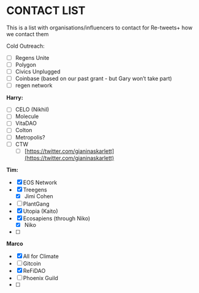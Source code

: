 # CONTACT LIST

This is a list with organisations/influencers to contact for Re-tweets+ how we contact them 

Cold Outreach:

- [ ]  Regens Unite
- [ ]  Polygon
- [ ]  Civics Unplugged
- [ ]  Coinbase (based on our past grant - but Gary won’t take part)
- [ ]  regen network

**Harry:**

- [ ]  CELO (Nikhil)
- [ ]  Molecule
- [ ]  VitaDAO
- [ ]  Colton
- [ ]  Metropolis?
- [ ]  CTW
    - [ ]  [https://twitter.com/gianinaskarlett](https://twitter.com/gianinaskarlett)

**Tim:**

- [x]  EOS Network
- [x]  Treegens
    - [x]  Jimi Cohen
- [ ]  PlantGang
- [x]  Utopia (Kaito)
- [x]  Ecosapiens (through Niko)
    - [x]  Niko
- [ ]  

**Marco**

- [x]  All for Climate
- [ ]  Gitcoin
- [x]  ReFiDAO
- [ ]  Phoenix Guild
- [ ]